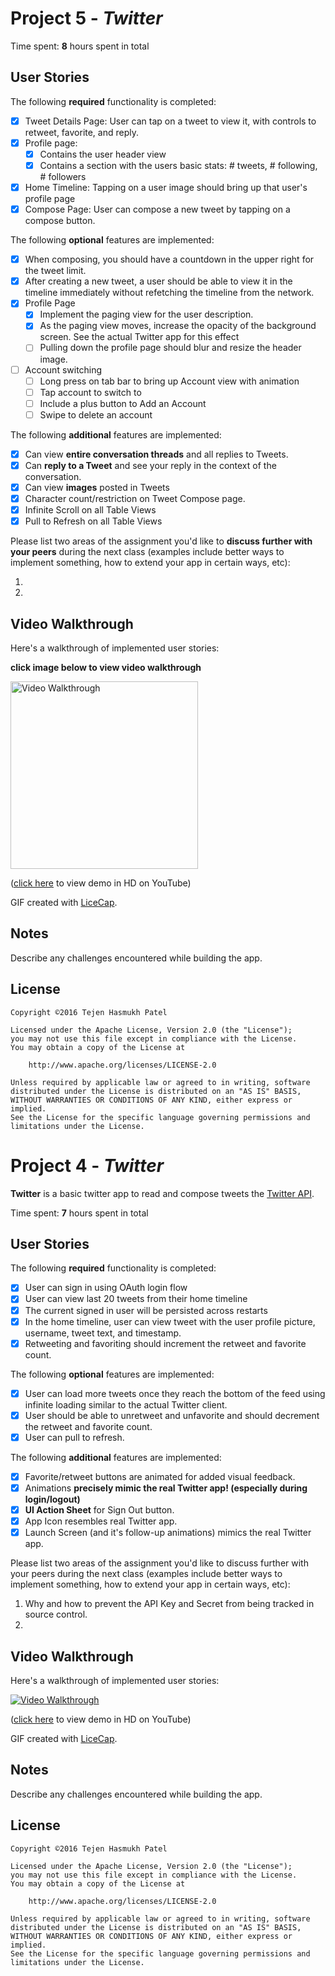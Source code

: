 # Project 5 - *Twitter*

Time spent: **8** hours spent in total

## User Stories

The following **required** functionality is completed:

- [X] Tweet Details Page: User can tap on a tweet to view it, with controls to retweet, favorite, and reply.
- [X] Profile page:
   - [X] Contains the user header view
   - [X] Contains a section with the users basic stats: # tweets, # following, # followers
- [X] Home Timeline: Tapping on a user image should bring up that user's profile page
- [X] Compose Page: User can compose a new tweet by tapping on a compose button.

The following **optional** features are implemented:

- [X] When composing, you should have a countdown in the upper right for the tweet limit.
- [X] After creating a new tweet, a user should be able to view it in the timeline immediately without refetching the timeline from the network.
- [X] Profile Page
   - [X] Implement the paging view for the user description.
   - [X] As the paging view moves, increase the opacity of the background screen. See the actual Twitter app for this effect
   - [ ] Pulling down the profile page should blur and resize the header image.
- [ ] Account switching
   - [ ] Long press on tab bar to bring up Account view with animation
   - [ ] Tap account to switch to
   - [ ] Include a plus button to Add an Account
   - [ ] Swipe to delete an account

The following **additional** features are implemented:

- [X] Can view **entire conversation threads** and all replies to Tweets.
- [X] Can **reply to a Tweet** and see your reply in the context of the conversation.
- [X] Can view **images** posted in Tweets
- [X] Character count/restriction on Tweet Compose page.
- [X] Infinite Scroll on all Table Views
- [X] Pull to Refresh on all Table Views

Please list two areas of the assignment you'd like to **discuss further with your peers** during the next class (examples include better ways to implement something, how to extend your app in certain ways, etc):

1. 
2. 

## Video Walkthrough 

Here's a walkthrough of implemented user stories:

**click image below to view video walkthrough**

[<img src='http://img.tejen.net/af5aff9a66353c496d7e2fa2034cc986.png' width='300px' title='Video Walkthrough' width='' alt='Video Walkthrough' />](https://youtu.be/64lN2COiVpY)

([click here](https://youtu.be/64lN2COiVpY) to view demo in HD on YouTube)

GIF created with [LiceCap](http://www.cockos.com/licecap/).

## Notes

Describe any challenges encountered while building the app.

## License

    Copyright ©2016 Tejen Hasmukh Patel

    Licensed under the Apache License, Version 2.0 (the "License");
    you may not use this file except in compliance with the License.
    You may obtain a copy of the License at

        http://www.apache.org/licenses/LICENSE-2.0

    Unless required by applicable law or agreed to in writing, software
    distributed under the License is distributed on an "AS IS" BASIS,
    WITHOUT WARRANTIES OR CONDITIONS OF ANY KIND, either express or implied.
    See the License for the specific language governing permissions and
    limitations under the License.



# Project 4 - *Twitter*

**Twitter** is a basic twitter app to read and compose tweets the [Twitter API](https://apps.twitter.com/).

Time spent: **7** hours spent in total

## User Stories

The following **required** functionality is completed:

- [X] User can sign in using OAuth login flow
- [X] User can view last 20 tweets from their home timeline
- [X] The current signed in user will be persisted across restarts
- [X] In the home timeline, user can view tweet with the user profile picture, username, tweet text, and timestamp.
- [X] Retweeting and favoriting should increment the retweet and favorite count.

The following **optional** features are implemented:

- [X] User can load more tweets once they reach the bottom of the feed using infinite loading similar to the actual Twitter client.
- [X] User should be able to unretweet and unfavorite and should decrement the retweet and favorite count.
- [X] User can pull to refresh.

The following **additional** features are implemented:

- [X] Favorite/retweet buttons are animated for added visual feedback.
- [X] Animations **precisely mimic the real Twitter app! (especially during login/logout)**
- [X] **UI Action Sheet** for Sign Out button.
- [X] App Icon resembles real Twitter app.
- [X] Launch Screen (and it's follow-up animations) mimics the real Twitter app.

Please list two areas of the assignment you'd like to discuss further with your peers during the next class (examples include better ways to implement something, how to extend your app in certain ways, etc):

1. Why and how to prevent the API Key and Secret from being tracked in source control.
2. 

## Video Walkthrough 

Here's a walkthrough of implemented user stories:

[<img src='http://img.tejen.net/be324662be8dad39899bb6d4959a5c4e.gif' title='Video Walkthrough' width='' alt='Video Walkthrough' />](https://youtu.be/Cepew1TVme4)

([click here](https://youtu.be/Cepew1TVme4) to view demo in HD on YouTube)

GIF created with [LiceCap](http://www.cockos.com/licecap/).

## Notes

Describe any challenges encountered while building the app.

## License

    Copyright ©2016 Tejen Hasmukh Patel

    Licensed under the Apache License, Version 2.0 (the "License");
    you may not use this file except in compliance with the License.
    You may obtain a copy of the License at

        http://www.apache.org/licenses/LICENSE-2.0

    Unless required by applicable law or agreed to in writing, software
    distributed under the License is distributed on an "AS IS" BASIS,
    WITHOUT WARRANTIES OR CONDITIONS OF ANY KIND, either express or implied.
    See the License for the specific language governing permissions and
    limitations under the License.

